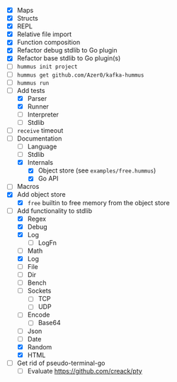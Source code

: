 - [x] Maps
- [x] Structs
- [x] REPL
- [x] Relative file import
- [x] Function composition
- [x] Refactor debug stdlib to Go plugin
- [x] Refactor base stdlib to Go plugin(s)
- [ ] `hummus init project`
- [ ] `hummus get github.com/Azer0/kafka-hummus`
- [ ] `hummus run`
- [ ] Add tests
  - [x] Parser
  - [x] Runner
  - [ ] Interpreter
  - [ ] Stdlib
- [ ] `receive` timeout
- [ ] Documentation
  - [ ] Language
  - [ ] Stdlib
  - [x] Internals
    - [x] Object store (see `examples/free.hummus`)
    - [x] Go API
- [ ] Macros
- [x] Add object store
  - [x] `free` builtin to free memory from the object store
- [ ] Add functionality to stdlib
  - [x] Regex
  - [x] Debug
  - [x] Log
    - [ ] LogFn
  - [ ] Math
  - [x] Log
  - [ ] File
  - [ ] Dir
  - [ ] Bench
  - [ ] Sockets
    - [ ] TCP
    - [ ] UDP
  - [ ] Encode
    - [ ] Base64
  - [ ] Json
  - [ ] Date
  - [x] Random
  - [x] HTML
- [ ] Get rid of pseudo-terminal-go
  - [ ] Evaluate https://github.com/creack/pty
